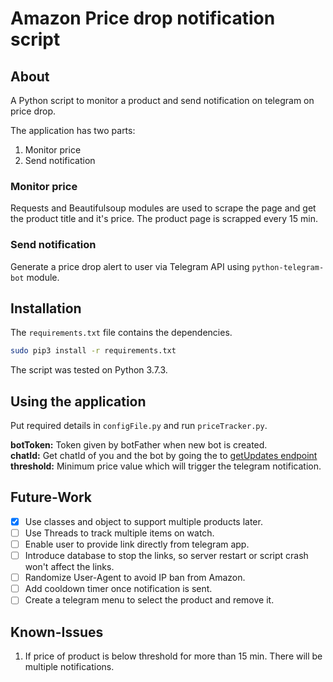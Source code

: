 # Amazon Price drop notification script

## About

A Python script to monitor a product and send notification on telegram on price drop.

The application has two parts:

1. Monitor price
2. Send notification

### Monitor price

Requests and Beautifulsoup modules are used to scrape the page and get the product title and it's price. The product page is scrapped every 15 min.

### Send notification

Generate a price drop alert to user via Telegram API using `python-telegram-bot` module.

## Installation

The `requirements.txt` file contains the dependencies.

```bash
sudo pip3 install -r requirements.txt
```

The script was tested on Python 3.7.3.

## Using the application

Put required details in `configFile.py` and run `priceTracker.py`.

**botToken:** Token given by botFather when new bot is created.  
**chatId:** Get chatId of you and the bot by going the to [getUpdates endpoint](https://api.telegram.org/bot<botToken>/getUpdates)  
**threshold:** Minimum price value which will trigger the telegram notification.  

## Future-Work

- [x] Use classes and object to support multiple products later.
- [ ] Use Threads to track multiple items on watch.
- [ ] Enable user to provide link directly from telegram app.
- [ ] Introduce database to stop the links, so server restart or script crash won't affect the links.
- [ ] Randomize User-Agent to avoid IP ban from Amazon.
- [ ] Add cooldown timer once notification is sent.
- [ ] Create a telegram menu to select the product and remove it.

## Known-Issues

1. If price of product is below threshold for more than 15 min. There will be multiple notifications.
